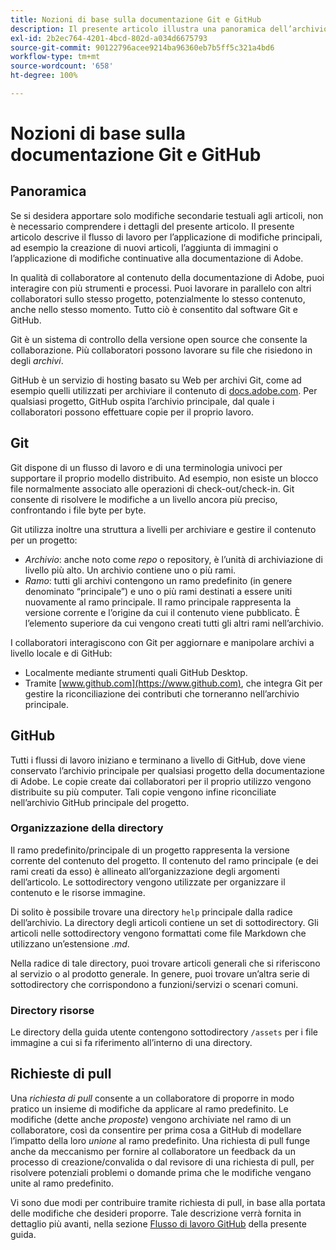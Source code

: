 ```yaml
---
title: Nozioni di base sulla documentazione Git e GitHub
description: Il presente articolo illustra una panoramica dell’archivio Git, GitHub, il modo in cui il contenuto viene organizzato e le convenzioni di denominazione che vengono utilizzate per la documentazione di Adobe.
exl-id: 2b2ec764-4201-4bcd-802d-a034d6675793
source-git-commit: 90122796acee9214ba96360eb7b5ff5c321a4bd6
workflow-type: tm+mt
source-wordcount: '658'
ht-degree: 100%

---
```


# Nozioni di base sulla documentazione Git e GitHub

## Panoramica

Se si desidera apportare solo modifiche secondarie testuali agli articoli, non è necessario comprendere i dettagli del presente articolo. Il presente articolo descrive il flusso di lavoro per l’applicazione di modifiche principali, ad esempio la creazione di nuovi articoli, l’aggiunta di immagini o l’applicazione di modifiche continuative alla documentazione di Adobe.

In qualità di collaboratore al contenuto della documentazione di Adobe, puoi interagire con più strumenti e processi. Puoi lavorare in parallelo con altri collaboratori sullo stesso progetto, potenzialmente lo stesso contenuto, anche nello stesso momento. Tutto ciò è consentito dal software Git e GitHub.

Git è un sistema di controllo della versione open source che consente la collaborazione. Più collaboratori possono lavorare su file che risiedono in degli *archivi*.

GitHub è un servizio di hosting basato su Web per archivi Git, come ad esempio quelli utilizzati per archiviare il contenuto di [docs.adobe.com](https://docs.adobe.com). Per qualsiasi progetto, GitHub ospita l’archivio principale, dal quale i collaboratori possono effettuare copie per il proprio lavoro.

## Git

Git dispone di un flusso di lavoro e di una terminologia univoci per supportare il proprio modello distribuito. Ad esempio, non esiste un blocco file normalmente associato alle operazioni di check-out/check-in. Git consente di risolvere le modifiche a un livello ancora più preciso, confrontando i file byte per byte.

Git utilizza inoltre una struttura a livelli per archiviare e gestire il contenuto per un progetto:

- *Archivio*: anche noto come *repo* o repository, è l’unità di archiviazione di livello più alto. Un archivio contiene uno o più rami.
- *Ramo*: tutti gli archivi contengono un ramo predefinito (in genere denominato “principale”) e uno o più rami destinati a essere uniti nuovamente al ramo principale. Il ramo principale rappresenta la versione corrente e l’origine da cui il contenuto viene pubblicato. È l’elemento superiore da cui vengono creati tutti gli altri rami nell’archivio.

I collaboratori interagiscono con Git per aggiornare e manipolare archivi a livello locale e di GitHub:

- Localmente mediante strumenti quali GitHub Desktop.
- Tramite [www.github.com](https://www.github.com), che integra Git per gestire la riconciliazione dei contributi che torneranno nell’archivio principale.

## GitHub

Tutti i flussi di lavoro iniziano e terminano a livello di GitHub, dove viene conservato l’archivio principale per qualsiasi progetto della documentazione di Adobe. Le copie create dai collaboratori per il proprio utilizzo vengono distribuite su più computer. Tali copie vengono infine riconciliate nell’archivio GitHub principale del progetto.

### Organizzazione della directory

Il ramo predefinito/principale di un progetto rappresenta la versione corrente del contenuto del progetto. Il contenuto del ramo principale (e dei rami creati da esso) è allineato all’organizzazione degli argomenti dell’articolo. Le sottodirectory vengono utilizzate per organizzare il contenuto e le risorse immagine.

Di solito è possibile trovare una directory `help` principale dalla radice dell’archivio. La directory degli articoli contiene un set di sottodirectory. Gli articoli nelle sottodirectory vengono formattati come file Markdown che utilizzano un’estensione *.md*.

Nella radice di tale directory, puoi trovare articoli generali che si riferiscono al servizio o al prodotto generale. In genere, puoi trovare un’altra serie di sottodirectory che corrispondono a funzioni/servizi o scenari comuni.

### Directory risorse

Le directory della guida utente contengono sottodirectory `/assets` per i file immagine a cui si fa riferimento all’interno di una directory.

<!--

### Markdown file template

For convenience, the root directory of each repository typically contains a Markdown template file named `template.md`. You can use this template file as a "starter file" if you need to create a new article for submission to the repository. The file contains:

- A **metadata header** at the top of the file, delineated by two, 3-hyphen lines. It contains the various tags used for tracking information related to the article. It also includes SEO optimizations and reporting processes that Adobe uses to evaluate the performance of the content. So the metadata is important!
- Various **examples of using Markdown** to format the elements of an article.
- General **instructions on the use of Markdown extensions**, which you can use for various types of alerts.
- Examples of **embedding video** by using an iframe.
- General **instructions on the use of docs.adobe.com extensions**, which you can use for special controls such as buttons and selectors.

-->

## Richieste di pull

Una *richiesta di pull* consente a un collaboratore di proporre in modo pratico un insieme di modifiche da applicare al ramo predefinito. Le modifiche (dette anche *proposte*) vengono archiviate nel ramo di un collaboratore, così da consentire per prima cosa a GitHub di modellare l’impatto della loro *unione* al ramo predefinito. Una richiesta di pull funge anche da meccanismo per fornire al collaboratore un feedback da un processo di creazione/convalida o dal revisore di una richiesta di pull, per risolvere potenziali problemi o domande prima che le modifiche vengano unite al ramo predefinito.

Vi sono due modi per contribuire tramite richiesta di pull, in base alla portata delle modifiche che desideri proporre. Tale descrizione verrà fornita in dettaglio più avanti, nella sezione [Flusso di lavoro GitHub](local-repo.md) della presente guida.
